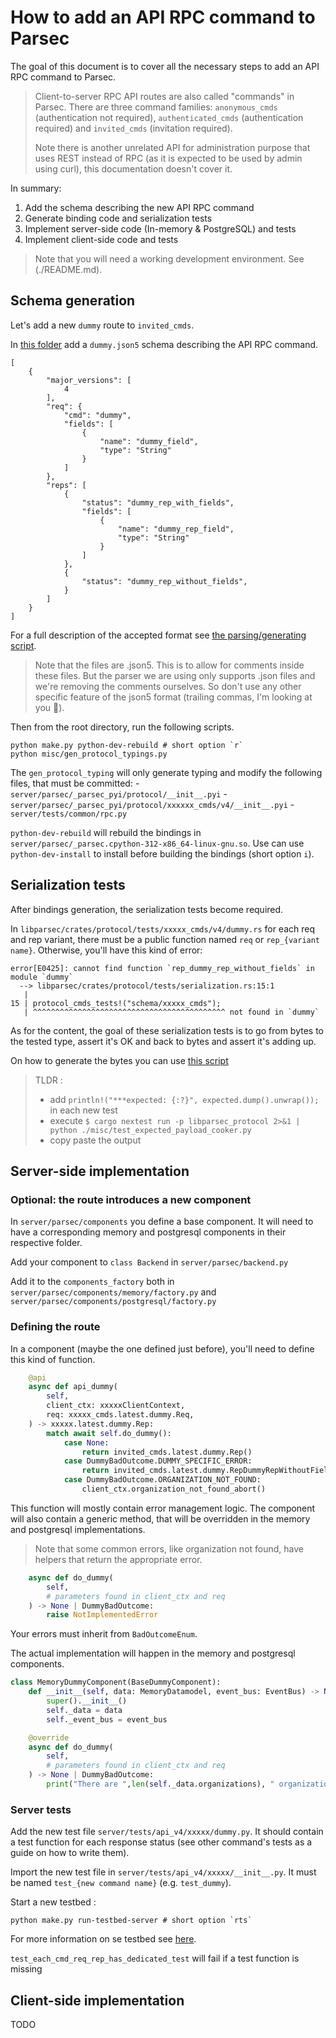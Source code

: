 <!-- Parsec Cloud (https://parsec.cloud) Copyright (c) BUSL-1.1 2016-present Scille SAS -->

# How to add an API RPC command to Parsec

The goal of this document is to cover all the necessary steps to add an API RPC command to Parsec.

> Client-to-server RPC API routes are also called "commands" in Parsec. There are three command families: `anonymous_cmds` (authentication not required), `authenticated_cmds` (authentication required) and `invited_cmds` (invitation required).
>
> Note there is another unrelated API for administration purpose that uses REST instead of RPC (as it is expected to be used by admin using curl), this documentation doesn't cover it.

In summary:

1. Add the schema describing the new API RPC command
2. Generate binding code and serialization tests
3. Implement server-side code (In-memory & PostgreSQL) and tests
4. Implement client-side code and tests

> Note that you will need a working development environment. See (./README.md).

## Schema generation

Let's add a new `dummy` route to `invited_cmds`.

In [this folder](../../misc/libparsec/crates/protocol/schema/invited_cmds/) add a `dummy.json5` schema describing the API RPC command.

```json5
[
    {
        "major_versions": [
            4
        ],
        "req": {
            "cmd": "dummy",
            "fields": [
                {
                    "name": "dummy_field",
                    "type": "String"
                }
            ]
        },
        "reps": [
            {
                "status": "dummy_rep_with_fields",
                "fields": [
                    {
                        "name": "dummy_rep_field",
                        "type": "String"
                    }
                ]
            },
            {
                "status": "dummy_rep_without_fields",
            }
        ]
    }
]

```

For a full description of the accepted format see [the parsing/generating script](../../misc/gen_protocol_typings.py).

> Note that the files are .json5. This is to allow for comments inside these files. But the parser we are using only supports .json files and we're removing the comments ourselves. So don't use any other specific feature of the json5 format (trailing commas, I'm looking at you 👀).

Then from the root directory, run the following scripts.

```shell
python make.py python-dev-rebuild # short option `r`
python misc/gen_protocol_typings.py
```

The `gen_protocol_typing` will only generate typing and modify the following files, that must be committed:
    - `server/parsec/_parsec_pyi/protocol/__init__.pyi`
    - `server/parsec/_parsec_pyi/protocol/xxxxxx_cmds/v4/__init__.pyi`
    - `server/tests/common/rpc.py`


`python-dev-rebuild` will rebuild the bindings in `server/parsec/_parsec.cpython-312-x86_64-linux-gnu.so`. Use can use `python-dev-install` to install before building the bindings (short option `i`).

## Serialization tests

After bindings generation, the serialization tests become required.

In `libparsec/crates/protocol/tests/xxxxx_cmds/v4/dummy.rs` for each req and rep variant, there must be a public function named `req` or `rep_{variant name}`. Otherwise, you'll have this kind of error:

```shell
error[E0425]: cannot find function `rep_dummy_rep_without_fields` in module `dummy`
  --> libparsec/crates/protocol/tests/serialization.rs:15:1
   |
15 | protocol_cmds_tests!("schema/xxxxx_cmds");
   | ^^^^^^^^^^^^^^^^^^^^^^^^^^^^^^^^^^^^^^^^^^^ not found in `dummy`
```

As for the content, the goal of these serialization tests is to go from bytes to the tested type, assert it's OK and back to bytes and assert it's adding up.

On how to generate the bytes you can use [this script](../../misc/test_expected_payload_cooker.py)

> TLDR :
> - add `println!("***expected: {:?}", expected.dump().unwrap());` in each new test
> - execute `$ cargo nextest run -p libparsec_protocol 2>&1 | python ./misc/test_expected_payload_cooker.py`
> - copy paste the output

## Server-side implementation

### Optional: the route introduces a new component

In `server/parsec/components` you define a base component. It will need to have a corresponding memory and postgresql components in their respective folder.

Add your component to `class Backend` in `server/parsec/backend.py`

Add it to the `components_factory` both in `server/parsec/components/memory/factory.py` and `server/parsec/components/postgresql/factory.py`

### Defining the route

In a component (maybe the one defined just before), you'll need to define this kind of function.

```python
    @api
    async def api_dummy(
        self,
        client_ctx: xxxxxClientContext,
        req: xxxxx_cmds.latest.dummy.Req,
    ) -> xxxxx.latest.dummy.Rep:
        match await self.do_dummy():
            case None:
                return invited_cmds.latest.dummy.Rep()
            case DummyBadOutcome.DUMMY_SPECIFIC_ERROR:
                return invited_cmds.latest.dummy.RepDummyRepWithoutFields()
            case DummyBadOutcome.ORGANIZATION_NOT_FOUND:
                client_ctx.organization_not_found_abort()
```

This function will mostly contain error management logic. The component will also contain a generic method, that will be overridden in the memory and postgresql implementations.

> Note that some common errors, like organization not found, have helpers that return the appropriate error.

```python
    async def do_dummy(
        self,
        # parameters found in client_ctx and req
    ) -> None | DummyBadOutcome:
        raise NotImplementedError
```

Your errors must inherit from `BadOutcomeEnum`.

The actual implementation will happen in the memory and postgresql components.

```python
class MemoryDummyComponent(BaseDummyComponent):
    def __init__(self, data: MemoryDatamodel, event_bus: EventBus) -> None:
        super().__init__()
        self._data = data
        self._event_bus = event_bus

    @override
    async def do_dummy(
        self,
        # parameters found in client_ctx and req
    ) -> None | DummyBadOutcome:
        print("There are ",len(self._data.organizations), " organizations here.")
```

### Server tests

Add the new test file `server/tests/api_v4/xxxxx/dummy.py`. It should contain a test function for each response status (see other command's tests as a guide on how to write them).

Import the new test file in `server/tests/api_v4/xxxxx/__init__.py`. It must be named `test_{new command name}` (e.g. `test_dummy`).

Start a new testbed :

```shell
python make.py run-testbed-server # short option `rts`
```

For more information on se testbed see [here](README.md/#starting-the-testbed-server).

`test_each_cmd_req_rep_has_dedicated_test` will fail if a test function is missing

## Client-side implementation

TODO
